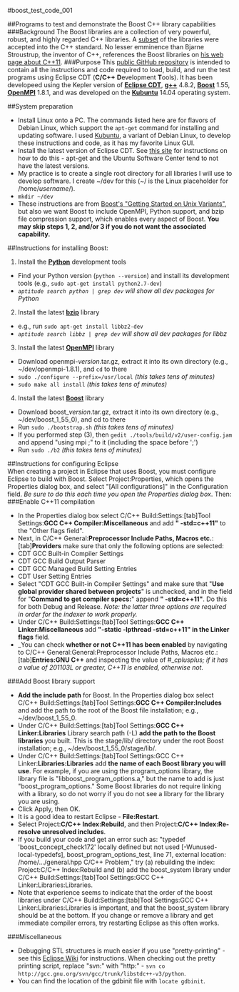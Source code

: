 #boost\_test\_code\_001

##Programs to test and demonstrate the Boost C++ library capabilities
###Background
The Boost libraries are a collection of very powerful, robust, and highly regarded C++ libraries. A [subset](http://www.boost.org/doc/libs/1_55_0/doc/html/boost_tr1.html) of the libraries were accepted into the C++ standard. No lesser emminence than Bjarne Stroustrup, the inventor of C++,  references the Boost libraries on [his web page about C++11](http://www.stroustrup.com/C++11FAQ.html).
###Purpose
This [public GitHub repository](https://github.com/fsziegler/boost_test_code_001) is intended to contain all the instructions and code required to load, build, and run the test programs using Eclipse CDT (**C/C++** **D**evelopment **T**ools). It has been developeed using the Kepler version of [**Eclipse CDT**](http://www.eclipse.org/cdt/downloads.php), [**g++**](https://gcc.gnu.org/) 4.8.2, [**Boost**](http://www.boost.org/users/download/) 1.55, [**OpenMPI**](http://www.open-mpi.org/software/ompi/v1.8/) 1.8.1, and was developed on the [**Kubuntu**](http://www.kubuntu.org/getkubuntu) 14.04 operating system.

##System preparation<br>
* Install Linux onto a PC. The commands listed here are for flavors of Debian Linux, which support the `apt-get` command for installing and updating software. I used [Kubuntu](http://www.kubuntu.org/getkubuntu), a variant of Debian Linux, to develop these instructions and code, as it has my favorite Linux GUI.<br>
* Install the latest version of Eclipse CDT. See [this site](http://askubuntu.com/questions/26632/how-to-install-eclipse) for instructions on how to do this - apt-get and the Ubuntu Software Center tend to not have the latest versions.
* My practice is to create a single root directory for all libraries I will use to develop software. I create ~/dev for this (~/ is the Linux placeholder for /home/_username_/).<br>
 * `mkdir ~/dev`<br>
* These instructions are from [Boost's "Getting Started on Unix Variants"](http://www.boost.org/doc/libs/1_55_0/more/getting_started/unix-variants.html), but also we want Boost to include OpenMPI, Python support, and bzip file compression support, which enables every aspect of Boost. **You may skip steps 1, 2, and/or 3 if you do not want the associated capability.**<br>

##Instructions for installing Boost:<br>
1. Install the **[Python](https://www.python.org/)** development tools<br>
 * Find your Python version (`python --version`) and install its development tools (e.g., `sudo apt-get install python2.7-dev`)<br>
 * _`aptitude search python | grep dev` will show all dev packages for Python_<br>
2. Install the latest **[bzip](http://www.bzip.org/)** library
 * e.g., run `sudo apt-get install libbz2-dev`<br>
 * _`aptitude search libbz | grep dev` will show all dev packages for libbz_<br>
3. Install the latest **[OpenMPI](http://www.open-mpi.org/software/ompi/)** library
 * Download openmpi-_version_.tar.gz, extract it into its own directory (e.g., ~/dev/openmpi-1.8.1), and `cd` to there<br>
 * `sudo ./configure --prefix=/usr/local` _(this takes tens of minutes)_<br>
 * `sudo make all install` _(this takes tens of minutes)_<br>
4. Install the latest **[Boost](http://www.boost.org/users/download/)** library
 * Download boost\__version_.tar.gz, extract it into its own directory (e.g., ~/dev/boost\_1\_55\_0), and cd to there<br>
 * Run `sudo ./bootstrap.sh` _(this takes tens of minutes)_<br>
 * If you performed step (3), then `gedit ./tools/build/v2/user-config.jam` and append "using mpi ;" to it (including the space before ';')<br>
 * Run `sudo ./b2` _(this takes tens of minutes)_<br>

##Instructions for configuring Eclipse<br>
When creating a project in Eclipse that uses Boost, you must configure Eclipse to build with Boost. Select Project:Properties, which opens the Properties dialog box, and select "[All configurations]" in the Configuration field. _Be sure to do this each time you open the Properties dialog box_. Then:<br>
###Enable C++11 compilation<br>
 * In the Properties dialog box select C/C++ Build:Settings:[tab]Tool Settings:**GCC C++ Compiler:Miscellaneous** and add **" -std=c++11"** to the "Other flags field".<br>
 * Next, in C/C++ General:**Preprocessor Include Paths, Macros etc.**:[tab]**Providers** make sure that only the following options are selected:
  * CDT GCC Built-in Compiler Settings<br>
  * CDT GCC Build Output Parser<br>
  * CDT GCC Managed Build Setting Entries<br>
  * CDT User Setting Entries<br>
 * Select "CDT GCC Built-in Compiler Settings" and make sure that "**Use global provider shared between projects**" is unchecked, and in the field for "**Command to get compiler specs:**" append **" -std=c++11"**. Do this for both Debug and Release. _Note: the latter three options are required in order for the indexer to work properly._
 * Under C/C++ Build:Settings:[tab]Tool Settings:**GCC C++ Linker:Miscellaneous** add **"-static -lpthread -std=c++11" in the Linker flags** field.<br>
 * _You can check **whether or not C++11 has been enabled** by navigating to C/C++ General:General:Preprocessor Include Paths, Macros etc.:[tab]**Entries:GNU C++** and inspecting the value of #__cplusplus; if it has a value of 201103L or greater, C++11 is enabled, otherwise not._
 
###Add Boost library support<br>
 * **Add the include path** for Boost. In the Properties dialog box select C/C++ Build:Settings:[tab]Tool Settings:**GCC C++ Compiler:Includes** and add the path to the root of the Boost file installation; e.g., ~/dev/boost\_1\_55\_0.<br>
 * Under C/C++ Build:Settings:[tab]Tool Settings:**GCC C++ Linker:Libraries** Library search path (-L) **add the path to the Boost libraries** you built. This is the stage/lib/ directory under the root Boost installation; e.g., ~/dev/boost\_1\_55\_0/stage/lib/.<br>
 * Under C/C++ Build:Settings:[tab]Tool Settings:GCC C++ Linker:**Libraries:Libraries** add **the name of each Boost library you will use**. For example, if you are using the program\_options library, the library file is "libboost\_program\_options.a," but the name to add is just "boost\_program\_options." Some Boost libraries do not require linking with a library, so do not worry if you do not see a library for the library you are using.<br>
 * Click Apply, then OK.
 * It is a good idea to restart Eclipse - **File:Restart**.
 * Select Project:**C/C++ Index:Rebuild**, and then Project:**C/C++ Index:Re-resolve unresolved includes**.
 * If you build your code and get an error such as: "typedef 'boost\_concept\_check172' locally defined but not used [-Wunused-local-typedefs], boost\_program\_options\_test, line 71, external location: /home/.../general.hpp  C/C++ Problem," try (a) rebuilding the index: Project:C/C++ Index:Rebuild and (b) add the boost\_system library under C/C++ Build:Settings:[tab]Tool Settings:GCC C++ Linker:Libraries:Libraries.
 * Note that experience seems to indicate that the order of the boost libraries under C/C++ Build:Settings:[tab]Tool Settings:GCC C++ Linker:Libraries:Libraries is important, and that the boost_system library should be at the bottom. If you change or remove a library and get immediate compiler errors, try restarting Eclipse as this often works.
 
###Miscellaneous<br>
 * Debugging STL structures is much easier if you use "pretty-printing" - see this [Eclipse Wiki](http://wiki.eclipse.org/CDT/User/FAQ#I.27ve_been_asked_for_.27gdb_traces.27.2C_where_can_I_find_them.3F) for instructions. When checking out the pretty printing script, replace "svn:" with "http:" - `svn co http://gcc.gnu.org/svn/gcc/trunk/libstdc++-v3/python`.<br>
  * You can find the location of the gdbinit file with `locate gdbinit`.
